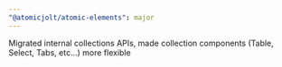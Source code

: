 ```yaml
---
"@atomicjolt/atomic-elements": major
---
```


Migrated internal collections APIs, made collection components (Table, Select, Tabs, etc...) more flexible
